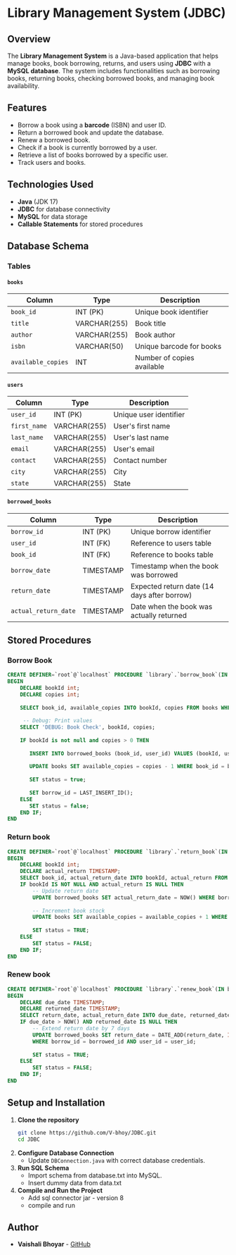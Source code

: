 # Library Management System (JDBC)

## Overview
The **Library Management System** is a Java-based application that helps manage books, book borrowing, returns, and users using **JDBC** with a **MySQL database**. The system includes functionalities such as borrowing books, returning books, checking borrowed books, and managing book availability.

## Features
- Borrow a book using a **barcode** (ISBN) and user ID.
- Return a borrowed book and update the database.
- Renew a borrowed book.
- Check if a book is currently borrowed by a user.
- Retrieve a list of books borrowed by a specific user.
- Track users and books.

## Technologies Used
- **Java** (JDK 17)
- **JDBC** for database connectivity
- **MySQL** for data storage
- **Callable Statements** for stored procedures

## Database Schema
### Tables
#### `books`
| Column             | Type          | Description                         |
|------------------  |-------------- |-------------------------------------|
| `book_id`          | INT (PK)      | Unique book identifier              |
| `title`            | VARCHAR(255)  | Book title                          |
| `author`           | VARCHAR(255)  | Book author                         |
| `isbn`             | VARCHAR(50)   | Unique barcode for books            |
| `available_copies` | INT           | Number of copies available          |

#### `users`
| Column      | Type         | Description                          |
|-------------|------------- |--------------------------------------|
| `user_id`   | INT (PK)     | Unique user identifier               |
| `first_name`| VARCHAR(255) | User's first name                    |
| `last_name` | VARCHAR(255) | User's last name                     |
| `email`     | VARCHAR(255) | User's email                         |
| `contact`   | VARCHAR(255) | Contact number                       |
| `city`      | VARCHAR(255) | City                                 |
| `state`     | VARCHAR(255) | State                                |

#### `borrowed_books`
| Column             | Type          | Description                               |
|-------------------|--------------|-------------------------------------------|
| `borrow_id`      | INT (PK)      | Unique borrow identifier                  |
| `user_id`        | INT (FK)      | Reference to users table                   |
| `book_id`        | INT (FK)      | Reference to books table                   |
| `borrow_date`    | TIMESTAMP     | Timestamp when the book was borrowed       |
| `return_date`    | TIMESTAMP     | Expected return date (14 days after borrow) |
| `actual_return_date` | TIMESTAMP | Date when the book was actually returned   |

## Stored Procedures
### Borrow Book
```sql
CREATE DEFINER=`root`@`localhost` PROCEDURE `library`.`borrow_book`(IN barcode varchar(50), IN user_id int, OUT status boolean, OUT borrow_id int)
BEGIN
	DECLARE bookId int;
    DECLARE copies int;
   
    SELECT book_id, available_copies INTO bookId, copies FROM books WHERE isbn = barcode;
    
     -- Debug: Print values
    SELECT 'DEBUG: Book Check', bookId, copies;
    
    IF bookId is not null and copies > 0 THEN 
    
       INSERT INTO borrowed_books (book_id, user_id) VALUES (bookId, user_id);
       
       UPDATE books SET available_copies = copies - 1 WHERE book_id = bookId;
       
       SET status = true;
       
       SET borrow_id = LAST_INSERT_ID();
    ELSE
       SET status = false;
    END IF;     
END
```
### Return book
```sql
CREATE DEFINER=`root`@`localhost` PROCEDURE `library`.`return_book`(IN borrowed_id int, OUT status boolean)
BEGIN
	DECLARE bookId int;
    DECLARE actual_return TIMESTAMP;
    SELECT book_id, actual_return_date INTO bookId, actual_return FROM borrowed_books WHERE borrow_id = borrowed_id;
    IF bookId IS NOT NULL AND actual_return IS NULL THEN
        -- Update return date
        UPDATE borrowed_books SET actual_return_date = NOW() WHERE borrow_id = borrowed_id;
        
        -- Increment book stock
        UPDATE books SET available_copies = available_copies + 1 WHERE book_id = bookId;
        
        SET status = TRUE;
    ELSE
        SET status = FALSE;
    END IF;
END
```
### Renew book
```sql
CREATE DEFINER=`root`@`localhost` PROCEDURE `library`.`renew_book`(IN borrowed_id int, IN user_id int, OUT status boolean)
BEGIN
	DECLARE due_date TIMESTAMP;
    DECLARE returned_date TIMESTAMP;
    SELECT return_date, actual_return_date INTO due_date, returned_date FROM borrowed_books WHERE borrow_id = borrowed_id AND user_id = user_id;
    IF due_date > NOW() AND returned_date IS NULL THEN
        -- Extend return date by 7 days
        UPDATE borrowed_books SET return_date = DATE_ADD(return_date, INTERVAL 7 DAY) 
        WHERE borrow_id = borrowed_id AND user_id = user_id;
        
        SET status = TRUE;
    ELSE
        SET status = FALSE;
    END IF;
END
```

## Setup and Installation
1. **Clone the repository**
   ```sh
   git clone https://github.com/V-bhoy/JDBC.git
   cd JDBC
   ```
2. **Configure Database Connection**
   - Update `DBConnection.java` with correct database credentials.
3. **Run SQL Schema**
   - Import schema from database.txt into MySQL.
   - Insert dummy data from data.txt
4. **Compile and Run the Project**
   - Add sql connector jar - version 8
   - compile and run

## Author
- **Vaishali Bhoyar** - [GitHub](https://github.com/V-bhoy)

